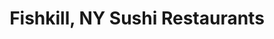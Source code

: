 ---
layout: city
title: Fishkill, NY Sushi Restaurants
permalink: /new-york/fishkill/
stateAbbr: NY
stateName: New York
cityName: Fishkill

---